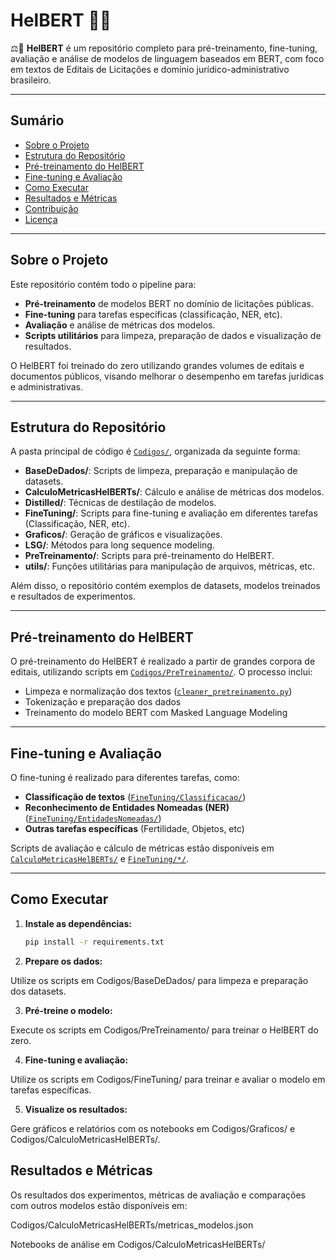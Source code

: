 # HelBERT 👨‍⚖️

⚖📝 **HelBERT** é um repositório completo para pré-treinamento, fine-tuning, avaliação e análise de modelos de linguagem baseados em BERT, com foco em textos de Editais de Licitações e domínio jurídico-administrativo brasileiro.

---

## Sumário

- [Sobre o Projeto](#sobre-o-projeto)
- [Estrutura do Repositório](#estrutura-do-repositório)
- [Pré-treinamento do HelBERT](#pré-treinamento-do-helbert)
- [Fine-tuning e Avaliação](#fine-tuning-e-avaliação)
- [Como Executar](#como-executar)
- [Resultados e Métricas](#resultados-e-métricas)
- [Contribuição](#contribuição)
- [Licença](#licença)

---

## Sobre o Projeto

Este repositório contém todo o pipeline para:
- **Pré-treinamento** de modelos BERT no domínio de licitações públicas.
- **Fine-tuning** para tarefas específicas (classificação, NER, etc).
- **Avaliação** e análise de métricas dos modelos.
- **Scripts utilitários** para limpeza, preparação de dados e visualização de resultados.

O HelBERT foi treinado do zero utilizando grandes volumes de editais e documentos públicos, visando melhorar o desempenho em tarefas jurídicas e administrativas.

---

## Estrutura do Repositório

A pasta principal de código é [`Codigos/`](Codigos/), organizada da seguinte forma:

- **BaseDeDados/**: Scripts de limpeza, preparação e manipulação de datasets.
- **CalculoMetricasHelBERTs/**: Cálculo e análise de métricas dos modelos.
- **Distilled/**: Técnicas de destilação de modelos.
- **FineTuning/**: Scripts para fine-tuning e avaliação em diferentes tarefas (Classificação, NER, etc).
- **Graficos/**: Geração de gráficos e visualizações.
- **LSG/**: Métodos para long sequence modeling.
- **PreTreinamento/**: Scripts para pré-treinamento do HelBERT.
- **utils/**: Funções utilitárias para manipulação de arquivos, métricas, etc.

Além disso, o repositório contém exemplos de datasets, modelos treinados e resultados de experimentos.

---

## Pré-treinamento do HelBERT

O pré-treinamento do HelBERT é realizado a partir de grandes corpora de editais, utilizando scripts em [`Codigos/PreTreinamento/`](Codigos/PreTreinamento/). O processo inclui:
- Limpeza e normalização dos textos ([`cleaner_pretreinamento.py`](Codigos/BaseDeDados/cleaner_pretreinamento.py))
- Tokenização e preparação dos dados
- Treinamento do modelo BERT com Masked Language Modeling

---

## Fine-tuning e Avaliação

O fine-tuning é realizado para diferentes tarefas, como:
- **Classificação de textos** ([`FineTuning/Classificacao/`](Codigos/FineTuning/Classificacao/))
- **Reconhecimento de Entidades Nomeadas (NER)** ([`FineTuning/EntidadesNomeadas/`](Codigos/FineTuning/EntidadesNomeadas/))
- **Outras tarefas específicas** (Fertilidade, Objetos, etc)

Scripts de avaliação e cálculo de métricas estão disponíveis em [`CalculoMetricasHelBERTs/`](Codigos/CalculoMetricasHelBERTs/) e [`FineTuning/*/`](Codigos/FineTuning/).

---

## Como Executar

1. **Instale as dependências:**
   ```bash
   pip install -r requirements.txt

2. **Prepare os dados:**

Utilize os scripts em Codigos/BaseDeDados/ para limpeza e preparação dos datasets.

3. **Pré-treine o modelo:**

Execute os scripts em Codigos/PreTreinamento/ para treinar o HelBERT do zero.

4. **Fine-tuning e avaliação:**

Utilize os scripts em Codigos/FineTuning/ para treinar e avaliar o modelo em tarefas específicas.

5. **Visualize os resultados:**

Gere gráficos e relatórios com os notebooks em Codigos/Graficos/ e Codigos/CalculoMetricasHelBERTs/.


## Resultados e Métricas

Os resultados dos experimentos, métricas de avaliação e comparações com outros modelos estão disponíveis em:

Codigos/CalculoMetricasHelBERTs/metricas_modelos.json

Notebooks de análise em Codigos/CalculoMetricasHelBERTs/